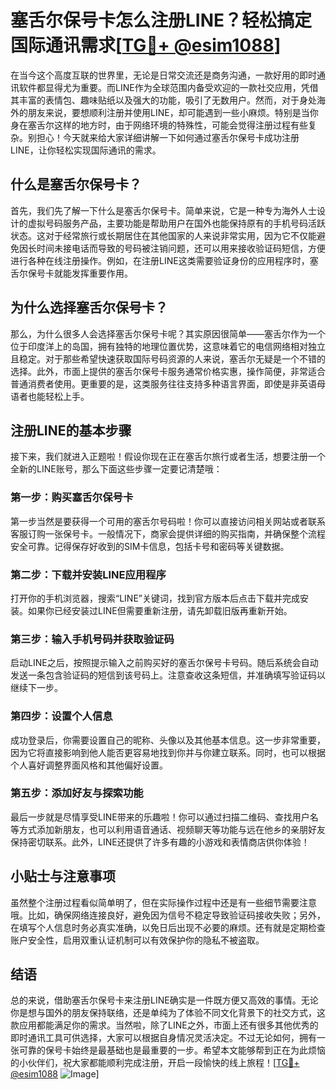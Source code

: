 # 塞舌尔保号卡怎么注册LINE？轻松搞定国际通讯需求[[TG💪+ @esim1088](https://t.me/s/esim1088)]

在当今这个高度互联的世界里，无论是日常交流还是商务沟通，一款好用的即时通讯软件都显得尤为重要。而LINE作为全球范围内备受欢迎的一款社交应用，凭借其丰富的表情包、趣味贴纸以及强大的功能，吸引了无数用户。然而，对于身处海外的朋友来说，要想顺利注册并使用LINE，却可能遇到一些小麻烦。特别是当你身在塞舌尔这样的地方时，由于网络环境的特殊性，可能会觉得注册过程有些复杂。别担心！今天就来给大家详细讲解一下如何通过塞舌尔保号卡成功注册LINE，让你轻松实现国际通讯的需求。

## 什么是塞舌尔保号卡？

首先，我们先了解一下什么是塞舌尔保号卡。简单来说，它是一种专为海外人士设计的虚拟号码服务产品，主要功能是帮助用户在国外也能保持原有的手机号码活跃状态。这对于经常旅行或长期居住在其他国家的人来说非常实用，因为它不仅能避免因长时间未接电话而导致的号码被注销问题，还可以用来接收验证码短信，方便进行各种在线注册操作。例如，在注册LINE这类需要验证身份的应用程序时，塞舌尔保号卡就能发挥重要作用。

## 为什么选择塞舌尔保号卡？

那么，为什么很多人会选择塞舌尔保号卡呢？其实原因很简单——塞舌尔作为一个位于印度洋上的岛国，拥有独特的地理位置优势，这意味着它的电信网络相对独立且稳定。对于那些希望快速获取国际号码资源的人来说，塞舌尔无疑是一个不错的选择。此外，市面上提供的塞舌尔保号卡服务通常价格实惠，操作简便，非常适合普通消费者使用。更重要的是，这类服务往往支持多种语言界面，即使是非英语母语者也能轻松上手。

## 注册LINE的基本步骤

接下来，我们就进入正题啦！假设你现在正在塞舌尔旅行或者生活，想要注册一个全新的LINE账号，那么下面这些步骤一定要记清楚哦：

### 第一步：购买塞舌尔保号卡

第一步当然是要获得一个可用的塞舌尔号码啦！你可以直接访问相关网站或者联系客服订购一张保号卡。一般情况下，商家会提供详细的购买指南，并确保整个流程安全可靠。记得保存好收到的SIM卡信息，包括卡号和密码等关键数据。

### 第二步：下载并安装LINE应用程序

打开你的手机浏览器，搜索“LINE”关键词，找到官方版本后点击下载并完成安装。如果你已经安装过LINE但需要重新注册，请先卸载旧版再重新开始。

### 第三步：输入手机号码并获取验证码

启动LINE之后，按照提示输入之前购买好的塞舌尔保号卡号码。随后系统会自动发送一条包含验证码的短信到该号码上。注意查收这条短信，并准确填写验证码以继续下一步。

### 第四步：设置个人信息

成功登录后，你需要设置自己的昵称、头像以及其他基本信息。这一步非常重要，因为它将直接影响到他人能否更容易地找到你并与你建立联系。同时，也可以根据个人喜好调整界面风格和其他偏好设置。

### 第五步：添加好友与探索功能

最后一步就是尽情享受LINE带来的乐趣啦！你可以通过扫描二维码、查找用户名等方式添加新朋友，也可以利用语音通话、视频聊天等功能与远在他乡的亲朋好友保持密切联系。此外，LINE还提供了许多有趣的小游戏和表情商店供你体验！

## 小贴士与注意事项

虽然整个注册过程看似简单明了，但在实际操作过程中还是有一些细节需要注意哦。比如，确保网络连接良好，避免因为信号不稳定导致验证码接收失败；另外，在填写个人信息时务必真实准确，以免日后出现不必要的麻烦。还有就是定期检查账户安全性，启用双重认证机制可以有效保护你的隐私不被盗取。

## 结语

总的来说，借助塞舌尔保号卡来注册LINE确实是一件既方便又高效的事情。无论你是想与国外的朋友保持联络，还是单纯为了体验不同文化背景下的社交方式，这款应用都能满足你的需求。当然啦，除了LINE之外，市面上还有很多其他优秀的即时通讯工具可供选择，大家可以根据自身情况灵活决定。不过无论如何，拥有一张可靠的保号卡始终是最基础也是最重要的一步。希望本文能够帮到正在为此烦恼的小伙伴们，祝大家都能顺利完成注册，开启一段愉快的线上旅程！[[TG💪+ @esim1088](https://t.me/s/esim1088) ![Image](https://i.postimg.cc/4NQfJmqS/Snipaste-2025-05-13-00-14-12.png)]